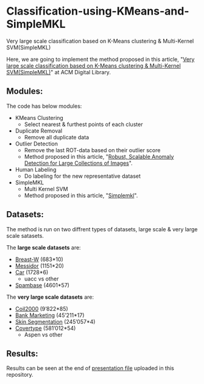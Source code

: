 # Classification-using-KMeans-and-SimpleMKL
Very large scale classification based on K-Means clustering &amp; Multi-Kernel SVM(SimpleMKL)

Here, we are going to implement the method proposed in this article, "[Very large scale classification based on K-Means clustering &amp; Multi-Kernel SVM(SimpleMKL)](https://dl.acm.org/doi/abs/10.1007/s00500-018-3041-0)" at ACM Digital Library.

## Modules:

The code has below modules:
- KMeans Clustering
  - Select nearest & furthest points of each cluster
- Duplicate Removal
  - Remove all duplicate data
- Outlier Detection
  - Remove the last ROT-data based on their outlier score
  - Method proposed in this article, "[Robust, Scalable Anomaly Detection for Large Collections of Images](https://ieeexplore.ieee.org/document/6693467)".
- Human Labeling
  - Do labeling for the new representative dataset
- SimpleMKL
  - Multi Kernel SVM
  - Method proposed in this article, "[Simplemkl](https://www.researchgate.net/publication/29623253_Simplemkl)".

## Datasets:

The method is run on two diffrent types of datasets, large scale & very large scale satasets.

The **large scale datasets** are:
* [Breast-W](https://archive.ics.uci.edu/ml/datasets/breast+cancer+wisconsin+(original)) (683*10)
* [Messidor](https://archive.ics.uci.edu/ml/datasets/Diabetic+Retinopathy+Debrecen+Data+Set) (1151*20)
* [Car](https://archive.ics.uci.edu/ml/datasets/car+evaluation) (1728*6)
    - uacc vs other
* [Spambase](https://archive.ics.uci.edu/ml/datasets/spambase) (4601*57)

The **very large scale datasets** are:
* [Coil2000](https://archive.ics.uci.edu/ml/datasets/Insurance+Company+Benchmark+(COIL+2000)) (9’822*85)
* [Bank Marketing](https://archive.ics.uci.edu/ml/datasets/bank+marketing) (45’211*17)
* [Skin Segmentation](https://archive.ics.uci.edu/ml/datasets/skin+segmentation#) (245’057*4)
* [Covertype](https://archive.ics.uci.edu/ml/datasets/covertype) (581’012*54)
    - Aspen vs other

## Results:

Results can be seen at the end of [presentation file](https://github.com/salidotir/Classification-using-KMeans-and-SimpleMKL/blob/main/Presentation.pdf) uploaded in this repository.
